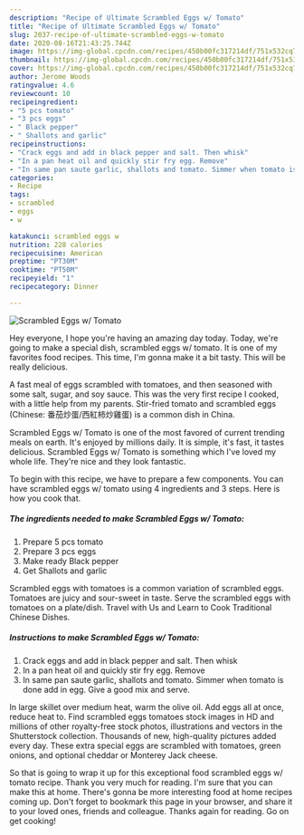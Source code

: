 ```yaml
---
description: "Recipe of Ultimate Scrambled Eggs w/ Tomato"
title: "Recipe of Ultimate Scrambled Eggs w/ Tomato"
slug: 2037-recipe-of-ultimate-scrambled-eggs-w-tomato
date: 2020-08-16T21:43:25.744Z
image: https://img-global.cpcdn.com/recipes/450b00fc317214df/751x532cq70/scrambled-eggs-w-tomato-recipe-main-photo.jpg
thumbnail: https://img-global.cpcdn.com/recipes/450b00fc317214df/751x532cq70/scrambled-eggs-w-tomato-recipe-main-photo.jpg
cover: https://img-global.cpcdn.com/recipes/450b00fc317214df/751x532cq70/scrambled-eggs-w-tomato-recipe-main-photo.jpg
author: Jerome Woods
ratingvalue: 4.6
reviewcount: 10
recipeingredient:
- "5 pcs tomato"
- "3 pcs eggs"
- " Black pepper"
- " Shallots and garlic"
recipeinstructions:
- "Crack eggs and add in black pepper and salt. Then whisk"
- "In a pan heat oil and quickly stir fry egg. Remove"
- "In same pan saute garlic, shallots and tomato. Simmer when tomato is done add in egg. Give a good mix and serve."
categories:
- Recipe
tags:
- scrambled
- eggs
- w

katakunci: scrambled eggs w 
nutrition: 228 calories
recipecuisine: American
preptime: "PT30M"
cooktime: "PT50M"
recipeyield: "1"
recipecategory: Dinner

---
```



![Scrambled Eggs w/ Tomato](https://img-global.cpcdn.com/recipes/450b00fc317214df/751x532cq70/scrambled-eggs-w-tomato-recipe-main-photo.jpg)

Hey everyone, I hope you're having an amazing day today. Today, we're going to make a special dish, scrambled eggs w/ tomato. It is one of my favorites food recipes. This time, I'm gonna make it a bit tasty. This will be really delicious.

A fast meal of eggs scrambled with tomatoes, and then seasoned with some salt, sugar, and soy sauce. This was the very first recipe I cooked, with a little help from my parents. Stir-fried tomato and scrambled eggs (Chinese: 番茄炒蛋/西紅柿炒雞蛋) is a common dish in China.

Scrambled Eggs w/ Tomato is one of the most favored of current trending meals on earth. It's enjoyed by millions daily. It is simple, it's fast, it tastes delicious. Scrambled Eggs w/ Tomato is something which I've loved my whole life. They're nice and they look fantastic.


To begin with this recipe, we have to prepare a few components. You can have scrambled eggs w/ tomato using 4 ingredients and 3 steps. Here is how you cook that.

<!--inarticleads1-->

##### The ingredients needed to make Scrambled Eggs w/ Tomato:

1. Prepare 5 pcs tomato
1. Prepare 3 pcs eggs
1. Make ready  Black pepper
1. Get  Shallots and garlic


Scrambled eggs with tomatoes is a common variation of scrambled eggs. Tomatoes are juicy and sour-sweet in taste. Serve the scrambled eggs with tomatoes on a plate/dish. Travel with Us and Learn to Cook Traditional Chinese Dishes. 

<!--inarticleads2-->

##### Instructions to make Scrambled Eggs w/ Tomato:

1. Crack eggs and add in black pepper and salt. Then whisk
1. In a pan heat oil and quickly stir fry egg. Remove
1. In same pan saute garlic, shallots and tomato. Simmer when tomato is done add in egg. Give a good mix and serve.


In large skillet over medium heat, warm the olive oil. Add eggs all at once, reduce heat to. Find scrambled eggs tomatoes stock images in HD and millions of other royalty-free stock photos, illustrations and vectors in the Shutterstock collection. Thousands of new, high-quality pictures added every day. These extra special eggs are scrambled with tomatoes, green onions, and optional cheddar or Monterey Jack cheese. 

So that is going to wrap it up for this exceptional food scrambled eggs w/ tomato recipe. Thank you very much for reading. I'm sure that you can make this at home. There's gonna be more interesting food at home recipes coming up. Don't forget to bookmark this page in your browser, and share it to your loved ones, friends and colleague. Thanks again for reading. Go on get cooking!
